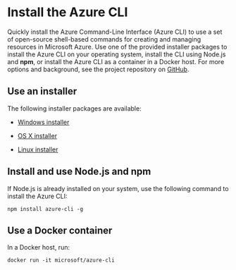 # Install the Azure CLI

Quickly install the Azure Command-Line Interface (Azure CLI) to use a set of open-source shell-based commands for creating and managing resources in Microsoft Azure. Use one of the provided installer packages to install the Azure CLI on your operating system, install the CLI using Node.js and **npm**, or install the Azure CLI as a container in a Docker host. For more options and background, see the project repository on [GitHub](https://github.com/azure/azure-xplat-cli).

## Use an installer
The following installer packages are available:

* [Windows installer][windows-installer]

* [OS X installer][mac-installer]

* [Linux installer][linux-installer]

## Install and use Node.js and npm

If Node.js is already installed on your system, use the following command to install the Azure CLI:

	npm install azure-cli -g

## Use a Docker container

In a Docker host, run:

    docker run -it microsoft/azure-cli

[mac-installer]: http://go.microsoft.com/fwlink/?LinkId=252249
[windows-installer]: http://aka.ms/webpi-azure-cli
[linux-installer]: http://go.microsoft.com/fwlink/?linkid=253472
